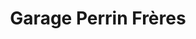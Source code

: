 ---
title: "Garage Perrin Frères"
url: /montelimar/garage-perrin-freres/
shop: réparation de voitures
---